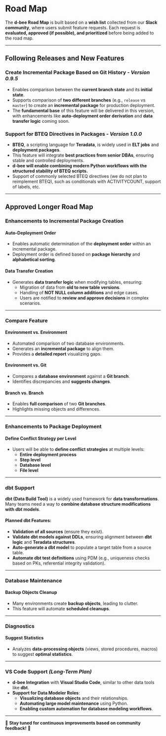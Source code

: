 # Road Map

The **d-bee Road Map** is built based on a **wish list** collected from our **Slack community**, where users submit feature requests. Each request is **evaluated, approved (if possible), and prioritized** before being added to the road map.

---

## Following Releases and New Features

### **Create Incremental Package Based on Git History** - *Version 0.9.5*
- Enables comparison between the **current branch state** and its **initial state**.
- Supports comparison of **two different branches** (e.g., `release` vs `master`) to create an **incremental package** for production deployment.
- The **fundamental base** of this feature will be delivered in this version, with enhancements like **auto-deployment order derivation** and **data transfer logic** coming soon.

### **Support for BTEQ Directives in Packages** - *Version 1.0.0*
- **BTEQ**, a scripting language for **Teradata**, is widely used in **ELT jobs** and **deployment packages**.
- This feature will integrate **best practices from senior DBAs**, ensuring stable and controlled deployments.
- **d-bee will enable combining modern Python workflows with the structured stability of BTEQ scripts.**
- Support of commonly selected BTEQ directives (we do not plan to reimplement BTEQ), such as conditionals with ACTIVITYCOUNT, support of labels, etc.

---

## Approved Longer Road Map

### **Enhancements to Incremental Package Creation**
#### **Auto-Deployment Order**
- Enables automatic determination of the **deployment order** within an incremental package.
- Deployment order is defined based on **package hierarchy** and **alphabetical sorting**.

#### **Data Transfer Creation**
- Generates **data transfer logic** when modifying tables, ensuring:
  - Migration of data from **old to new table versions**.
  - Handling of **NOT NULL column additions** and edge cases.
  - Users are notified to **review and approve decisions** in complex scenarios.

---

### **Compare Feature**
#### **Environment vs. Environment**
- Automated comparison of two database environments.
- Generates an **incremental package** to align them.
- Provides a **detailed report** visualizing gaps.

#### **Environment vs. Git**
- Compares a **database environment** against a **Git branch**.
- Identifies discrepancies and **suggests changes**.

#### **Branch vs. Branch**
- Enables **full comparison** of two **Git branches**.
- Highlights missing objects and differences.

---

### **Enhancements to Package Deployment**
#### **Define Conflict Strategy per Level**
- Users will be able to **define conflict strategies** at multiple levels:
  - **Entire deployment process**
  - **Step level**
  - **Database level**
  - **File level**

---

### **dbt Support**
**dbt (Data Build Tool)** is a widely used framework for **data transformations**. Many teams need a way to **combine database structure modifications with dbt models**.

#### **Planned dbt Features:**
- **Validation of all sources** (ensure they exist).
- **Validate dbt models against DDLs**, ensuring alignment between **dbt logic** and **Teradata structures**.
- **Auto-generate a dbt model** to populate a target table from a source table.
- **Automate dbt test definitions** using PDM (e.g., uniqueness checks based on PKs, referential integrity validation).

---

### **Database Maintenance**
#### **Backup Objects Cleanup**
- Many environments create **backup objects**, leading to clutter.
- This feature will automate **scheduled cleanups**.

---

### **Diagnostics**
#### **Suggest Statistics**
- Analyzes **data-processing objects** (views, stored procedures, macros) to suggest **optimal statistics**.

---

### **VS Code Support** *(Long-Term Plan)*
- **d-bee Integration** with **Visual Studio Code**, similar to other data tools like **dbt**.
- **Support for Data Modeler Roles**:
  - **Visualizing database objects** and their relationships.
  - **Automating large model maintenance** using Python.
  - **Enabling custom automation for database modeling workflows**.

---

🚀 **Stay tuned for continuous improvements based on community feedback!** 🚀
